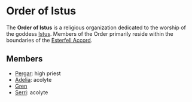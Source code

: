 # Order of Istus

The **Order of Istus** is a religious organization dedicated to the worship of the goddess [Istus](../../ch-3-stories-of-mote/pantheons/multiverse-deities/istus.md). Members of the Order primarily reside within the boundaries of the [Esterfell Accord](../../societies/esterfell-accord/esterfell-accord.md).

## Members

- [Pergar](members/pergar.md): high priest
- [Adelia](members/adelia.md): acolyte
- [Gren](members/gren.md)
- [Serri](members/serri.md): acolyte
